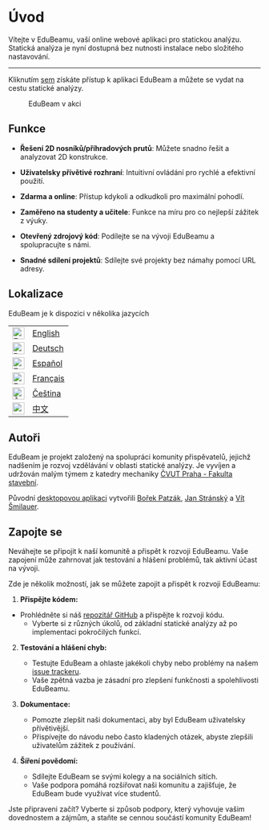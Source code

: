 <script setup>
import { VPTeamMembers } from 'vitepress/theme'

const members = [
  {
    avatar: 'https://www.github.com/janvorisek.png',
    name: 'Jan Voříšek',
    title: 'Maintainer, UI/UX',
    links: [
      { icon: 'github', link: 'https://github.com/janvorisek' },
      { icon: 'twitter', link: 'https://twitter.com/janvorisekdev' },
    ]
  },
  {
   avatar: 'https://www.github.com/bpatzak.png',
    name: 'Bořek Patzák',
    title: 'Original author',
    links: [
      { icon: 'github', link: 'https://github.com/bpatzak' },
      { icon: { svg: '<svg viewBox="0 0 24 24" fill="none" xmlns="http://www.w3.org/2000/svg"><g id="SVGRepo_bgCarrier" stroke-width="0"></g><g id="SVGRepo_tracerCarrier" stroke-linecap="round" stroke-linejoin="round"></g><g id="SVGRepo_iconCarrier"> <g id="style=stroke" clip-path="url(#clip0_1_1828)"> <g id="web"> <path id="vector (Stroke)" fill-rule="evenodd" clip-rule="evenodd" d="M10.4425 2.44429C10.0752 3.64002 9.32073 6.25569 8.89915 8.83258C9.99331 9.00921 11.0621 9.12209 12 9.12209C12.9379 9.12209 14.0067 9.00921 15.1009 8.83258C14.6793 6.25569 13.9248 3.64002 13.5575 2.44429C13.0509 2.3624 12.5307 2.31977 12 2.31977C11.4693 2.31977 10.9491 2.3624 10.4425 2.44429ZM15.3337 2.90893C15.737 4.305 16.2958 6.42828 16.6448 8.54737C18.1513 8.23703 19.5727 7.85824 20.605 7.56109C19.4986 5.42102 17.6172 3.74662 15.3337 2.90893ZM21.2129 9.01933C20.1222 9.33683 18.5423 9.76328 16.8594 10.1057C16.9295 10.7564 16.9709 11.3958 16.9709 12C16.9709 12.8816 16.8827 13.8411 16.7445 14.8058C18.759 14.3858 20.6068 13.849 21.5557 13.5575C21.6376 13.0509 21.6802 12.5307 21.6802 12C21.6802 10.959 21.5162 9.95751 21.2129 9.01933ZM21.0911 15.3337C19.9166 15.6729 18.229 16.1219 16.4634 16.4634C16.1219 18.229 15.6729 19.9166 15.3337 21.0911C17.9978 20.1138 20.1138 17.9978 21.0911 15.3337ZM13.5576 21.5557C13.849 20.6068 14.3858 18.759 14.8058 16.7445C13.8411 16.8827 12.8816 16.9709 12 16.9709C11.1184 16.9709 10.1589 16.8827 9.19423 16.7445C9.61421 18.759 10.151 20.6068 10.4425 21.5557C10.9491 21.6376 11.4693 21.6802 12 21.6802C12.5307 21.6802 13.0509 21.6376 13.5576 21.5557ZM8.66629 21.0911C8.32707 19.9166 7.8781 18.229 7.53658 16.4634C5.77099 16.1219 4.08335 15.6729 2.90891 15.3337C3.88622 17.9978 6.00216 20.1138 8.66629 21.0911ZM2.44429 13.5575C3.39316 13.849 5.24101 14.3858 7.25548 14.8058C7.1173 13.8411 7.02907 12.8816 7.02907 12C7.02907 11.3958 7.07048 10.7564 7.14056 10.1057C5.45769 9.76328 3.87779 9.33683 2.78712 9.01933C2.48383 9.95751 2.31977 10.959 2.31977 12C2.31977 12.5307 2.3624 13.0509 2.44429 13.5575ZM3.39504 7.56109C4.42731 7.85824 5.84865 8.23703 7.35522 8.54737C7.70416 6.42827 8.26303 4.305 8.66626 2.90893C6.38282 3.74662 4.50139 5.42102 3.39504 7.56109ZM8.68924 10.3888C8.63137 10.9544 8.59884 11.4968 8.59884 12C8.59884 12.9399 8.71224 14.012 8.88985 15.1102C9.98798 15.2878 11.0601 15.4012 12 15.4012C12.9399 15.4012 14.012 15.2878 15.1102 15.1102C15.2878 14.012 15.4012 12.9399 15.4012 12C15.4012 11.4968 15.3686 10.9544 15.3108 10.3888C14.1776 10.5703 13.0348 10.6919 12 10.6919C10.9652 10.6919 9.82236 10.5703 8.68924 10.3888ZM9.67273 0.991173C10.4243 0.833026 11.2029 0.75 12 0.75C12.7971 0.75 13.5757 0.833026 14.3273 0.991174C18.0108 1.76627 21.0281 4.34097 22.42 7.75174C22.9554 9.06356 23.25 10.4983 23.25 12C23.25 12.7971 23.167 13.5757 23.0088 14.3273C22.0943 18.6736 18.6736 22.0943 14.3273 23.0088C13.5757 23.167 12.7971 23.25 12 23.25C11.2029 23.25 10.4243 23.167 9.67273 23.0088C5.32644 22.0943 1.90572 18.6736 0.991173 14.3273C0.833026 13.5757 0.75 12.7971 0.75 12C0.75 10.4972 1.04509 9.06132 1.58123 7.74866C2.97369 4.33943 5.99026 1.76604 9.67273 0.991173Z" fill="currentColor"></path> </g> </g> <defs> <clipPath id="clip0_1_1828"> <rect width="24" height="24" fill="white"></rect> </clipPath> </defs> </g></svg>'}, link: 'http://ksm.fsv.cvut.cz/~bp/'}
    ]
  }
]
</script>

# Úvod

Vítejte v EduBeamu, vaší online webové aplikaci pro statickou analýzu. Statická analýza je nyní dostupná bez nutnosti instalace nebo složitého nastavování.

<hr>

Kliknutím [sem](https://run.edubeam.app) získáte přístup k aplikaci EduBeam a můžete se vydat na cestu statické analýzy.

<figure>
  <a href="https://run.edubeam.app" target="_blank">
    <WelcomeStructure />
    </a>
  <figcaption>EduBeam v akci</figcaption>
</figure>

## Funkce

- **Řešení 2D nosníků/příhradových prutů**: Můžete snadno řešit a analyzovat 2D konstrukce.

- **Uživatelsky přívětivé rozhraní**: Intuitivní ovládání pro rychlé a efektivní použití.

- **Zdarma a online**: Přístup kdykoli a odkudkoli pro maximální pohodlí.

- **Zaměřeno na studenty a učitele**: Funkce na míru pro co nejlepší zážitek z výuky.

- **Otevřený zdrojový kód**: Podílejte se na vývoji EduBeamu a spolupracujte s námi.

- **Snadné sdílení projektů**: Sdílejte své projekty bez námahy pomocí URL adresy.

## Lokalizace

EduBeam je k dispozici v několika jazycích

<div>

<table>
    <tr>
        <td><img src="language-icons/icons/en.svg" style="height: 24px;" alt="English" /></td>
        <td><a href="https://run.edubeam.app/?lang=en" target="_blank">English</a></td>
    </tr>
    <tr>
        <td><img src="language-icons/icons/de.svg" style="height: 24px;" alt="Deutsch" /></td>
        <td><a href="https://run.edubeam.app/?lang=de" target="_blank">Deutsch</a></td>
    </tr>
    <tr>
        <td><img src="language-icons/icons/es.svg" style="height: 24px;" alt="Español" /></td>
        <td><a href="https://run.edubeam.app/?lang=es" target="_blank">Español</a></td>
    </tr>
    <tr>
        <td><img src="language-icons/icons/fr.svg" style="height: 24px;" alt="Français" /></td>
        <td><a href="https://run.edubeam.app/?lang=fr" target="_blank">Français</a></td>
    </tr>
    <tr>
        <td><img src="language-icons/icons/cs.svg" style="height: 24px;" alt="Čeština" /></td>
        <td><a href="https://run.edubeam.app/?lang=cs" target="_blank">Čeština</a></td>
    </tr>
    <tr>
        <td><img src="language-icons/icons/zh.svg" style="height: 24px;" alt="中文" /></td>
        <td><a href="https://run.edubeam.app/?lang=cn" target="_blank">中文</a></td>
    </tr>
</table>

</div>

## Autoři

EduBeam je projekt založený na spolupráci komunity přispěvatelů, jejichž nadšením je rozvoj vzdělávání v oblasti statické analýzy. Je vyvíjen a udržován malým týmem z katedry mechaniky [ČVUT Praha - Fakulta stavební](https://www.fsv.cvut.cz).

<VPTeamMembers size="small" :members="members" />

Původní [desktopovou aplikaci](https://www.oofem.org/wiki/doku.php?id=edubeam:edubeam) vytvořili [Bořek Patzák](http://ksm.fsv.cvut.cz/~bp/), [Jan Stránský](https://mech.fsv.cvut.cz/~stransky/) a [Vít Šmilauer](https://mech.fsv.cvut.cz/~smilauer/).

## Zapojte se

Neváhejte se připojit k naší komunitě a přispět k rozvoji EduBeamu. Vaše zapojení může zahrnovat jak testování a hlášení problémů, tak aktivní účast na vývoji.

Zde je několik možností, jak se můžete zapojit a přispět k rozvoji EduBeamu:

1. **Přispějte kódem:**

- Prohlédněte si náš [repozitář GitHub](https://github.com/janvorisek/edubeam) a přispějte k rozvoji kódu.
  - Vyberte si z různých úkolů, od základní statické analýzy až po implementaci pokročilých funkcí.

2. **Testování a hlášení chyb:**

   - Testujte EduBeam a ohlaste jakékoli chyby nebo problémy na našem [issue trackeru](https://github.com/janvorisek/edubeam/issues).
   - Vaše zpětná vazba je zásadní pro zlepšení funkčnosti a spolehlivosti EduBeamu.

3. **Dokumentace:**

   - Pomozte zlepšit naši dokumentaci, aby byl EduBeam uživatelsky přívětivější.
   - Přispívejte do návodu nebo často kladených otázek, abyste zlepšili uživatelům zážitek z používání.

4. **Šíření povědomí:**
   - Sdílejte EduBeam se svými kolegy a na sociálních sítích.
   - Vaše podpora pomáhá rozšiřovat naši komunitu a zajišťuje, že EduBeam bude využívat více studentů.

Jste připraveni začít? Vyberte si způsob podpory, který vyhovuje vašim dovednostem a zájmům, a staňte se cennou součástí komunity EduBeam!
